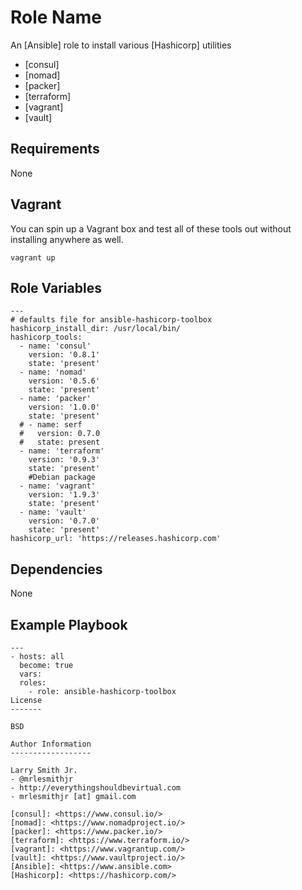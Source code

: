 Role Name
=========

An [Ansible] role to install various [Hashicorp] utilities

- [consul]
- [nomad]
- [packer]
- [terraform]
- [vagrant]
- [vault]

Requirements
------------

None

Vagrant
-------

You can spin up a Vagrant box and test all of these tools out without
installing anywhere as well.
```
vagrant up
```

Role Variables
--------------

```
---
# defaults file for ansible-hashicorp-toolbox
hashicorp_install_dir: /usr/local/bin/
hashicorp_tools:
  - name: 'consul'
    version: '0.8.1'
    state: 'present'
  - name: 'nomad'
    version: '0.5.6'
    state: 'present'
  - name: 'packer'
    version: '1.0.0'
    state: 'present'
  # - name: serf
  #   version: 0.7.0
  #   state: present
  - name: 'terraform'
    version: '0.9.3'
    state: 'present'
    #Debian package
  - name: 'vagrant'
    version: '1.9.3'
    state: 'present'
  - name: 'vault'
    version: '0.7.0'
    state: 'present'
hashicorp_url: 'https://releases.hashicorp.com'
```
Dependencies
------------

None

Example Playbook
----------------

```
---
- hosts: all
  become: true
  vars:
  roles:
    - role: ansible-hashicorp-toolbox
License
-------

BSD

Author Information
------------------

Larry Smith Jr.
- @mrlesmithjr
- http://everythingshouldbevirtual.com
- mrlesmithjr [at] gmail.com

[consul]: <https://www.consul.io/>
[nomad]: <https://www.nomadproject.io/>
[packer]: <https://www.packer.io/>
[terraform]: <https://www.terraform.io/>
[vagrant]: <https://www.vagrantup.com/>
[vault]: <https://www.vaultproject.io/>
[Ansible]: <https://www.ansible.com>
[Hashicorp]: <https://hashicorp.com/>
